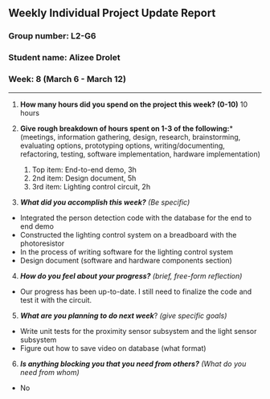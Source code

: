 ## Weekly Individual Project Update Report
### Group number: L2-G6
### Student name: Alizee Drolet
### Week: 8 (March 6 - March 12)
___
1. **How many hours did you spend on the project this week? (0-10)**
   10 hours

2. **Give rough breakdown of hours spent on 1-3 of the following:***
   (meetings, information gathering, design, research, brainstorming, evaluating options, prototyping options, writing/documenting, refactoring, testing, software implementation, hardware implementation)
   1. Top item: End-to-end demo, 3h
   2. 2nd item: Design document, 5h
   3. 3rd item: Lighting control circuit, 2h
   
3. ***What did you accomplish this week?*** _(Be specific)_
  - Integrated the person detection code with the database for the end to end demo
  - Constructed the lighting control system on a breadboard with the photoresistor
  - In the process of writing software for the lighting control system
  - Design document (software and hardware components section)

4. ***How do you feel about your progress?*** _(brief, free-form reflection)_
  - Our progress has been up-to-date. I still need to finalize the code and test it with the circuit.
    
5. ***What are you planning to do next week***? _(give specific goals)_
  - Write unit tests for the proximity sensor subsystem and the light sensor subsystem
  - Figure out how to save video on database (what format)
    
6. ***Is anything blocking you that you need from others?*** _(What do you need from whom)_
  - No
